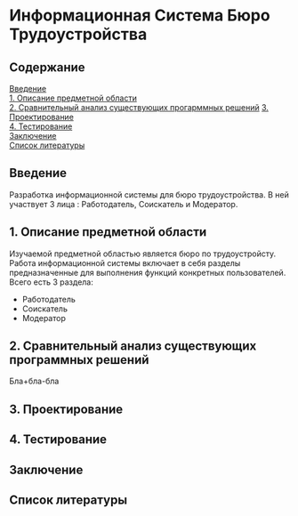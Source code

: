 # Информационная Система Бюро Трудоустройства
## Содержание  
[Введение](#introduction)  
[1. Описание предметной области](#domainDescription)  
[2. Сравнительный анализ существующих прогарммных решений](#existingSoftware) 
[3. Проектирование](#design)  
[4. Тестирование](#testing)    
[Заключение](#conclusion)  
[Список литературы](#bibliography)

<a name="introduction"/>

## Введение
Разработка информационной системы для бюро трудоустройства. В ней участвует 3 лица : Работодатель, Соискатель и Модератор.
<a name="domainDescription"/>

## 1. Описание предметной области
Изучаемой предметной областью является бюро по трудоустройсту. Работа информационной системы включает в себя разделы предназначенные для выполнения функций конкретных пользователей. Всего есть 3 раздела: 
- Работодатель 
- Соискатель
- Модератор
<a name="existingSoftware"/>

## 2. Сравнительный анализ существующих программных решений
Бла+бла-бла
<a name="design"/>

## 3. Проектирование
<a name="testing"/>

## 4. Тестирование
<a name="conclusion"/>

## Заключение
<a name="bibliography"/>

## Список литературы
